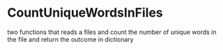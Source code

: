 # CountUniqueWordsInFiles
two functions that reads a files and count the number of unique words in the file and return the outcome in dictionary
